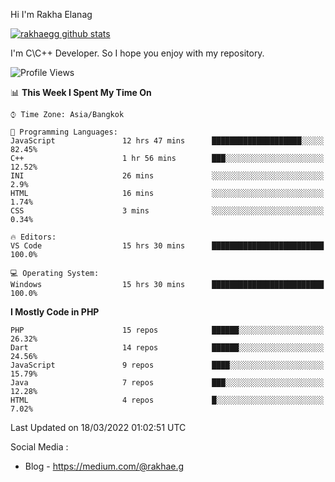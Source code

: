 Hi I'm Rakha Elanag


[![rakhaegg github stats](https://github-readme-stats.vercel.app/api?username=rakhaegg)](https://github.com/rakhaegg/rakhaegg)

I'm C\C++ Developer. So I hope you enjoy with my repository. 



<!--START_SECTION:waka-->
![Profile Views](http://img.shields.io/badge/Profile%20Views-0-blue)

📊 **This Week I Spent My Time On** 

```text
⌚︎ Time Zone: Asia/Bangkok

💬 Programming Languages: 
JavaScript               12 hrs 47 mins      ████████████████████░░░░░   82.45% 
C++                      1 hr 56 mins        ███░░░░░░░░░░░░░░░░░░░░░░   12.52% 
INI                      26 mins             ░░░░░░░░░░░░░░░░░░░░░░░░░   2.9% 
HTML                     16 mins             ░░░░░░░░░░░░░░░░░░░░░░░░░   1.74% 
CSS                      3 mins              ░░░░░░░░░░░░░░░░░░░░░░░░░   0.34%

🔥 Editors: 
VS Code                  15 hrs 30 mins      █████████████████████████   100.0%

💻 Operating System: 
Windows                  15 hrs 30 mins      █████████████████████████   100.0%

```

**I Mostly Code in PHP** 

```text
PHP                      15 repos            ██████░░░░░░░░░░░░░░░░░░░   26.32% 
Dart                     14 repos            ██████░░░░░░░░░░░░░░░░░░░   24.56% 
JavaScript               9 repos             ████░░░░░░░░░░░░░░░░░░░░░   15.79% 
Java                     7 repos             ███░░░░░░░░░░░░░░░░░░░░░░   12.28% 
HTML                     4 repos             █░░░░░░░░░░░░░░░░░░░░░░░░   7.02%

```



 Last Updated on 18/03/2022 01:02:51 UTC
<!--END_SECTION:waka-->

Social Media : 
- Blog - https://medium.com/@rakhae.g
